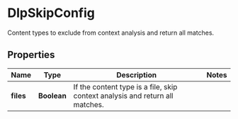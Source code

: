 

# DlpSkipConfig

Content types to exclude from context analysis and return all matches.

## Properties

| Name | Type | Description | Notes |
|------------ | ------------- | ------------- | -------------|
|**files** | **Boolean** | If the content type is a file, skip context analysis and return all matches. |  |



